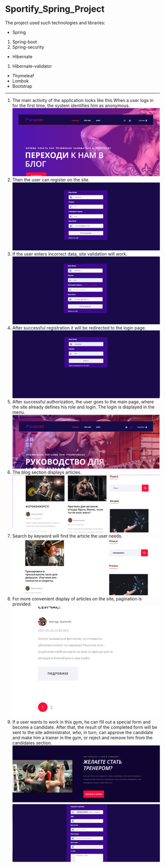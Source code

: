 # Sportify_Spring_Project
The project used such technologies and libraries:
* Spring
 1. Spring-boot
 1. Spring-security
* Hibernate
 1. Hibernate-validator
* Thymeleaf
* Lombok
* Bootstrap
***
1. The main activity of the application looks like this.When a user logs in for the first time, the system identifies him as anonymous.
![main activity](1.png)
2. Then the user can register on the site.
![registration](2.png)
3. If the user enters incorrect data, site validation will work.
![validation](3.png)
4. After successful registration it will be redirected to the login page.
![login_page](4.png)
5. After successful authorization, the user goes to the main page, where the site already defines his role and login. The login is displayed in the menu.
![authorization](5.png)
6. The blog section displays articles.
![blog_sectione](6.png)
7. Search by keyword will find the article the user needs.
![search](7.png)
8. For more convenient display of articles on the site, pagination is provided.
![pagination](8.png)
9. If a user wants to work in this gym, he can fill out a special form and become a candidate. After that, the result of the completed form will be sent to the site administrator, who, in turn, can approve the candidate and make him a trainer in the gym, or reject and remove him from the candidates section.
![candidate](9.png)
![candidate_form](10.png)
